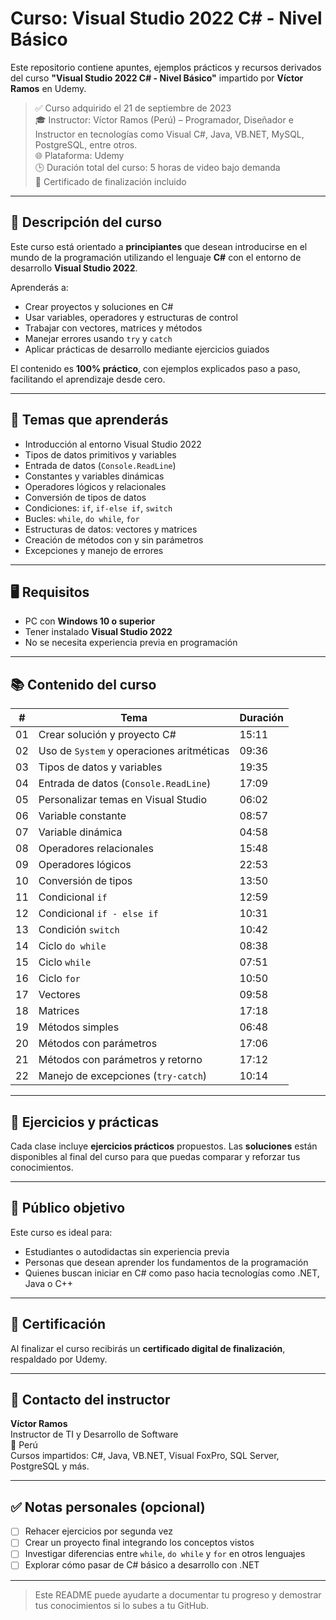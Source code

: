 # Curso: Visual Studio 2022 C# - Nivel Básico

Este repositorio contiene apuntes, ejemplos prácticos y recursos derivados del curso **"Visual Studio 2022 C# - Nivel Básico"** impartido por **Víctor Ramos** en Udemy.

> ✅ Curso adquirido el 21 de septiembre de 2023  
> 🎓 Instructor: Víctor Ramos (Perú) – Programador, Diseñador e Instructor en tecnologías como Visual C#, Java, VB.NET, MySQL, PostgreSQL, entre otros.  
> 🌐 Plataforma: Udemy  
> 🕒 Duración total del curso: 5 horas de video bajo demanda  
> 📜 Certificado de finalización incluido  

---

## 📘 Descripción del curso

Este curso está orientado a **principiantes** que desean introducirse en el mundo de la programación utilizando el lenguaje **C#** con el entorno de desarrollo **Visual Studio 2022**.

Aprenderás a:
- Crear proyectos y soluciones en C#
- Usar variables, operadores y estructuras de control
- Trabajar con vectores, matrices y métodos
- Manejar errores usando `try` y `catch`
- Aplicar prácticas de desarrollo mediante ejercicios guiados

El contenido es **100% práctico**, con ejemplos explicados paso a paso, facilitando el aprendizaje desde cero.

---

## 🧠 Temas que aprenderás

- Introducción al entorno Visual Studio 2022
- Tipos de datos primitivos y variables
- Entrada de datos (`Console.ReadLine`)
- Constantes y variables dinámicas
- Operadores lógicos y relacionales
- Conversión de tipos de datos
- Condiciones: `if`, `if-else if`, `switch`
- Bucles: `while`, `do while`, `for`
- Estructuras de datos: vectores y matrices
- Creación de métodos con y sin parámetros
- Excepciones y manejo de errores

---

## 🖥️ Requisitos

- PC con **Windows 10 o superior**
- Tener instalado **Visual Studio 2022**
- No se necesita experiencia previa en programación

---

## 📚 Contenido del curso

| # | Tema | Duración |
|---|------|----------|
| 01 | Crear solución y proyecto C# | 15:11 |
| 02 | Uso de `System` y operaciones aritméticas | 09:36 |
| 03 | Tipos de datos y variables | 19:35 |
| 04 | Entrada de datos (`Console.ReadLine`) | 17:09 |
| 05 | Personalizar temas en Visual Studio | 06:02 |
| 06 | Variable constante | 08:57 |
| 07 | Variable dinámica | 04:58 |
| 08 | Operadores relacionales | 15:48 |
| 09 | Operadores lógicos | 22:53 |
| 10 | Conversión de tipos | 13:50 |
| 11 | Condicional `if` | 12:59 |
| 12 | Condicional `if - else if` | 10:31 |
| 13 | Condición `switch` | 10:42 |
| 14 | Ciclo `do while` | 08:38 |
| 15 | Ciclo `while` | 07:51 |
| 16 | Ciclo `for` | 10:50 |
| 17 | Vectores | 09:58 |
| 18 | Matrices | 17:18 |
| 19 | Métodos simples | 06:48 |
| 20 | Métodos con parámetros | 17:06 |
| 21 | Métodos con parámetros y retorno | 17:12 |
| 22 | Manejo de excepciones (`try-catch`) | 10:14 |

---

## 🧩 Ejercicios y prácticas

Cada clase incluye **ejercicios prácticos** propuestos. Las **soluciones** están disponibles al final del curso para que puedas comparar y reforzar tus conocimientos.

---

## 🎯 Público objetivo

Este curso es ideal para:
- Estudiantes o autodidactas sin experiencia previa
- Personas que desean aprender los fundamentos de la programación
- Quienes buscan iniciar en C# como paso hacia tecnologías como .NET, Java o C++

---

## 📜 Certificación

Al finalizar el curso recibirás un **certificado digital de finalización**, respaldado por Udemy.

---

## 📩 Contacto del instructor

**Víctor Ramos**  
Instructor de TI y Desarrollo de Software  
📍 Perú  
Cursos impartidos: C#, Java, VB.NET, Visual FoxPro, SQL Server, PostgreSQL y más.

---

## ✅ Notas personales (opcional)

- [ ] Rehacer ejercicios por segunda vez
- [ ] Crear un proyecto final integrando los conceptos vistos
- [ ] Investigar diferencias entre `while`, `do while` y `for` en otros lenguajes
- [ ] Explorar cómo pasar de C# básico a desarrollo con .NET

---

> Este README puede ayudarte a documentar tu progreso y demostrar tus conocimientos si lo subes a tu GitHub.

